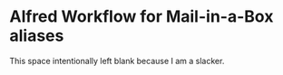 # Alfred Workflow for Mail-in-a-Box aliases

This space intentionally left blank because I am a slacker.
